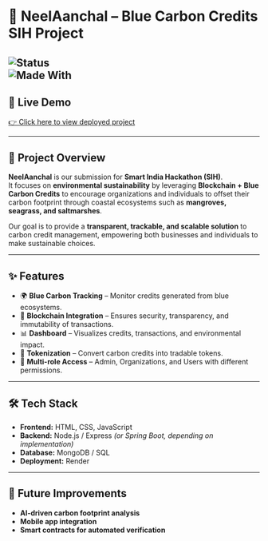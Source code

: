 # 🌊 NeelAanchal – Blue Carbon Credits SIH Project  

![Status](https://img.shields.io/badge/Project-SIH%202025-blue?style=for-the-badge)  
![Made With](https://img.shields.io/badge/Made%20with-%E2%9D%A4-red?style=for-the-badge)  
---

## 🔗 Live Demo  
[👉 Click here to view deployed project](https://neelanchal4.onrender.com)  

---

## 📖 Project Overview  
**NeelAanchal** is our submission for **Smart India Hackathon (SIH)**.  
It focuses on **environmental sustainability** by leveraging **Blockchain + Blue Carbon Credits** to encourage organizations and individuals to offset their carbon footprint through coastal ecosystems such as **mangroves, seagrass, and saltmarshes**.  

Our goal is to provide a **transparent, trackable, and scalable solution** to carbon credit management, empowering both businesses and individuals to make sustainable choices.  

---

## ✨ Features  
- 🌍 **Blue Carbon Tracking** – Monitor credits generated from blue ecosystems.  
- 🔗 **Blockchain Integration** – Ensures security, transparency, and immutability of transactions.  
- 📊 **Dashboard** – Visualizes credits, transactions, and environmental impact.  
- 💸 **Tokenization** – Convert carbon credits into tradable tokens.  
- 👥 **Multi-role Access** – Admin, Organizations, and Users with different permissions.  

---

## 🛠️ Tech Stack  
- **Frontend:** HTML, CSS, JavaScript  
- **Backend:** Node.js / Express *(or Spring Boot, depending on implementation)*  
- **Database:** MongoDB / SQL  
- **Deployment:** Render  

---

 ## 📌 Future Improvements

- **AI-driven carbon footprint analysis**
- **Mobile app integration**
- **Smart contracts for automated verification**  
